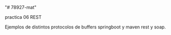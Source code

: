 "# 78927-mat" 

practica 06 REST


Ejemplos de distintos protocolos de buffers
springboot y maven
rest y soap.
